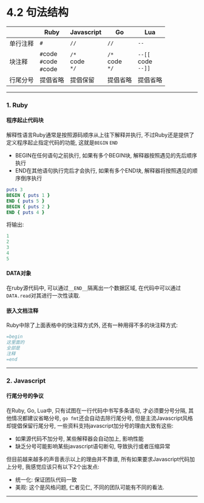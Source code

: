 # 4.2 句法结构

|          | Ruby                              | Javascript           | Go                   | Lua                      |
|----------|-----------------------------------|----------------------|----------------------|--------------------------|
| 单行注释 | `#`                               | `//`                 | `//`                 | `--`                     |
| 块注释   | `#`code<br>`#`code<br>`#`code<br> | `/*`<br>code<br>`*/` | `/*`<br>code<br>`*/` | `--[[`<br>code<br>`--]]` |
| 行尾分号 | 提倡省略                          | 提倡保留             | 提倡省略             | 提倡省略                 |

---

### 1. Ruby

#### 程序起止代码块

解释性语言Ruby通常是按照源码顺序从上往下解释并执行, 不过Ruby还是提供了定义程序起止指定代码的功能, 这就是`BEGIN` `END`

* BEGIN在任何语句之前执行, 如果有多个BEGIN块, 解释器按照遇见的先后顺序执行
* END在其他语句执行完后才会执行, 如果有多个END块, 解释器将按照遇见的顺序倒序执行

```ruby
puts 3
BEGIN { puts 1 }
END { puts 5 }
BEGIN { puts 2 }
END { puts 4 }
```

将输出:

```ruby
1
2
3
4
5
```

#### DATA对象

在ruby源代码中, 可以通过`__END__`隔离出一个数据区域, 在代码中可以通过`DATA.read`对其进行一次性读取.

#### 嵌入文档注释

Ruby中除了上面表格中的快注释方式外, 还有一种用得不多的块注释方式:

```ruby
=begin
这里面的
全部是
注释
=end
```

---

### 2. Javascript

#### 行尾分号的争议

在Ruby, Go, Lua中, 只有试图在一行代码中书写多条语句, 才必须要分号分隔, 其他情况都建议省略分号, `go fmt`还会自动去除行尾分号, 但是主流Javascript风格却提倡保留行尾分号, 一些资料支持javascript加分号的理由大致有这些:

* 如果源代码不加分号, 某些解释器会自动加上, 影响性能
* 缺乏分号可能影响某些javascript语句断句, 导致执行或者压缩异常

但目前越来越多的声音表示以上的理由并不靠谱, 所有如果要求Javascript代码加上分号, 我感觉应该只有以下2个出发点:

* 统一化: 保证团队代码一致
* 美观: 这个是风格问题, 仁者见仁, 不同的团队可能有不同的看法.

---
<!--
### 3. Go

TODO


### 4. Lua

TODO


-->


<!--
TODO ruby* 点号续行, 便于级联调用
 -->
